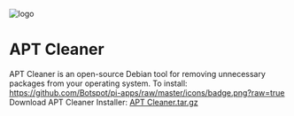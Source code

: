 ![logo](https://raw.githubusercontent.com/GabeCoder/aptcleaner/main/icon.png)
# APT Cleaner
APT Cleaner is an open-source Debian tool for removing unnecessary packages from your operating system.
To install:
https://github.com/Botspot/pi-apps/raw/master/icons/badge.png?raw=true
Download APT Cleaner Installer: [APT Cleaner.tar.gz](https://github.com/GabeCoder/aptcleaner/files/6366521/APT.Cleaner.tar.gz)
